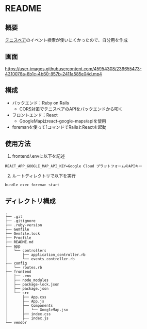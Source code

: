 # README

## 概要
[テニスベア](https://www.tennisbear.net/event/prefecture/pref13)のイベント検索が使いにくかったので、自分用を作成

## 画面
https://user-images.githubusercontent.com/45954308/236655473-4310076a-8b1c-4b60-857b-2411a585e04d.mp4

## 構成
- バックエンド：Ruby on Rails
  - CORS対策でテニスベアのAPIをバックエンドから叩く
- フロントエンド：React
  - GoogleMapはreact-google-maps/apiを使用
- foremanを使って1コマンドでRailsとReactを起動

## 使用方法
1. frontend/.envに以下を記述
```
REACT_APP_GOOGLE_MAP_API_KEY=Google Cloud プラットフォームのAPIキー
```

2. ルートディレクトリで以下を実行
```
bundle exec foreman start
```

## ディレクトリ構成
```
.
├── .git
├── .gitignore
├── .ruby-version
├── Gemfile
├── Gemfile.lock
├── Procfile
├── README.md
├── app
│   └── controllers
│       ├── application_controller.rb
│       └── events_controller.rb
├── config
│   └── routes.rb
├── frontend
│   ├── .env
│   ├── node_modules
│   ├── package-lock.json
│   ├── package.json
│   └── src
│       ├── App.css
│       ├── App.js
│       ├── Components
│       │   └── GoogleMap.jsx
│       ├── index.css
│       ├── index.js
└── vendor
```
